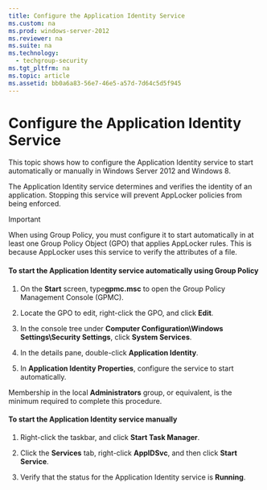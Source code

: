 ```yaml
---
title: Configure the Application Identity Service
ms.custom: na
ms.prod: windows-server-2012
ms.reviewer: na
ms.suite: na
ms.technology: 
  - techgroup-security
ms.tgt_pltfrm: na
ms.topic: article
ms.assetid: bb0a6a83-56e7-46e5-a57d-7d64c5d5f945
---
```

# Configure the Application Identity Service
This topic shows how to configure the Application Identity service to start automatically or manually in  Windows Server 2012  and Windows 8.

The Application Identity service determines and verifies the identity of an application. Stopping this service will prevent AppLocker policies from being enforced.

> [!IMPORTANT]
> When using Group Policy, you must configure it to start automatically in at least one Group Policy Object (GPO) that applies AppLocker rules. This is because AppLocker uses this service to verify the attributes of a file.

#### To start the Application Identity service automatically using Group Policy

1.  On the **Start** screen, type**gpmc.msc** to open the Group Policy Management Console (GPMC).

2.  Locate the GPO to edit, right-click the GPO, and click **Edit**.

3.  In the console tree under **Computer Configuration\Windows Settings\Security Settings**, click **System Services**.

4.  In the details pane, double-click **Application Identity**.

5.  In **Application Identity Properties**, configure the service to start automatically.

Membership in the local **Administrators** group, or equivalent, is the minimum required to complete this procedure.

#### To start the Application Identity service manually

1.  Right-click the taskbar, and click **Start Task Manager**.

2.  Click the **Services** tab, right-click **AppIDSvc**, and then click **Start Service**.

3.  Verify that the status for the Application Identity service is **Running**.


